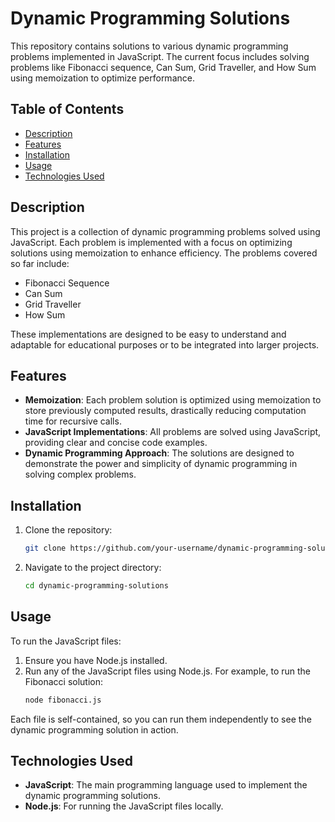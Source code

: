 # Dynamic Programming Solutions

This repository contains solutions to various dynamic programming problems implemented in JavaScript. The current focus includes solving problems like Fibonacci sequence, Can Sum, Grid Traveller, and How Sum using memoization to optimize performance.

## Table of Contents

- [Description](#description)
- [Features](#features)
- [Installation](#installation)
- [Usage](#usage)
- [Technologies Used](#technologies-used)

## Description

This project is a collection of dynamic programming problems solved using JavaScript. Each problem is implemented with a focus on optimizing solutions using memoization to enhance efficiency. The problems covered so far include:

- Fibonacci Sequence
- Can Sum
- Grid Traveller
- How Sum

These implementations are designed to be easy to understand and adaptable for educational purposes or to be integrated into larger projects.

## Features

- **Memoization**: Each problem solution is optimized using memoization to store previously computed results, drastically reducing computation time for recursive calls.
- **JavaScript Implementations**: All problems are solved using JavaScript, providing clear and concise code examples.
- **Dynamic Programming Approach**: The solutions are designed to demonstrate the power and simplicity of dynamic programming in solving complex problems.

## Installation

1. Clone the repository:
   ```bash
   git clone https://github.com/your-username/dynamic-programming-solutions.git
2. Navigate to the project directory:
   ```bash
   cd dynamic-programming-solutions
## Usage
To run the JavaScript files:
1. Ensure you have Node.js installed.
2. Run any of the JavaScript files using Node.js. For example, to run the Fibonacci solution:
   ```bash
   node fibonacci.js
Each file is self-contained, so you can run them independently to see the dynamic programming solution in action.
## Technologies Used

- **JavaScript**: The main programming language used to implement the dynamic programming solutions.
- **Node.js**: For running the JavaScript files locally.
